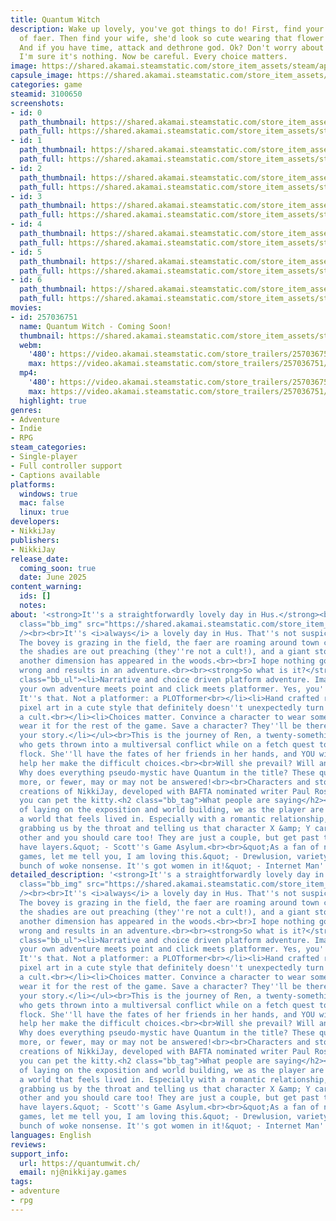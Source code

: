 ```yaml
---
title: Quantum Witch
description: Wake up lovely, you've got things to do! First, find your lost flock
  of faer. Then find your wife, she'd look so cute wearing that flower you found.
  And if you have time, attack and dethrone god. Ok? Don't worry about that portal.
  I'm sure it's nothing. Now be careful. Every choice matters.
image: https://shared.akamai.steamstatic.com/store_item_assets/steam/apps/3100650/header.jpg?t=1729869745
capsule_image: https://shared.akamai.steamstatic.com/store_item_assets/steam/apps/3100650/capsule_231x87.jpg?t=1729869745
categories: game
steamid: 3100650
screenshots:
- id: 0
  path_thumbnail: https://shared.akamai.steamstatic.com/store_item_assets/steam/apps/3100650/ss_5682c409e624533120e8923448290719eb5594b4.600x338.jpg?t=1729869745
  path_full: https://shared.akamai.steamstatic.com/store_item_assets/steam/apps/3100650/ss_5682c409e624533120e8923448290719eb5594b4.1920x1080.jpg?t=1729869745
- id: 1
  path_thumbnail: https://shared.akamai.steamstatic.com/store_item_assets/steam/apps/3100650/ss_19cab9bbef8d01bdb44e63cd07cf5e26c850b9a0.600x338.jpg?t=1729869745
  path_full: https://shared.akamai.steamstatic.com/store_item_assets/steam/apps/3100650/ss_19cab9bbef8d01bdb44e63cd07cf5e26c850b9a0.1920x1080.jpg?t=1729869745
- id: 2
  path_thumbnail: https://shared.akamai.steamstatic.com/store_item_assets/steam/apps/3100650/ss_c60acc0663b44e88ff93502c7470df8dd057ee28.600x338.jpg?t=1729869745
  path_full: https://shared.akamai.steamstatic.com/store_item_assets/steam/apps/3100650/ss_c60acc0663b44e88ff93502c7470df8dd057ee28.1920x1080.jpg?t=1729869745
- id: 3
  path_thumbnail: https://shared.akamai.steamstatic.com/store_item_assets/steam/apps/3100650/ss_f1fc3f0e0e1a42869bea555dbfe3f0e19a69d6cf.600x338.jpg?t=1729869745
  path_full: https://shared.akamai.steamstatic.com/store_item_assets/steam/apps/3100650/ss_f1fc3f0e0e1a42869bea555dbfe3f0e19a69d6cf.1920x1080.jpg?t=1729869745
- id: 4
  path_thumbnail: https://shared.akamai.steamstatic.com/store_item_assets/steam/apps/3100650/ss_2e2a4a2a3485d7902f7fd6b37f0e63b67c17e24e.600x338.jpg?t=1729869745
  path_full: https://shared.akamai.steamstatic.com/store_item_assets/steam/apps/3100650/ss_2e2a4a2a3485d7902f7fd6b37f0e63b67c17e24e.1920x1080.jpg?t=1729869745
- id: 5
  path_thumbnail: https://shared.akamai.steamstatic.com/store_item_assets/steam/apps/3100650/ss_942365cebd317d21fefc2fedad9c162e5a995a3b.600x338.jpg?t=1729869745
  path_full: https://shared.akamai.steamstatic.com/store_item_assets/steam/apps/3100650/ss_942365cebd317d21fefc2fedad9c162e5a995a3b.1920x1080.jpg?t=1729869745
- id: 6
  path_thumbnail: https://shared.akamai.steamstatic.com/store_item_assets/steam/apps/3100650/ss_4a8521fe0d45af27e1b9f17a9c4c8a354f20a669.600x338.jpg?t=1729869745
  path_full: https://shared.akamai.steamstatic.com/store_item_assets/steam/apps/3100650/ss_4a8521fe0d45af27e1b9f17a9c4c8a354f20a669.1920x1080.jpg?t=1729869745
movies:
- id: 257036751
  name: Quantum Witch - Coming Soon!
  thumbnail: https://shared.akamai.steamstatic.com/store_item_assets/steam/apps/257036751/movie.293x165.jpg?t=1722821245
  webm:
    '480': https://video.akamai.steamstatic.com/store_trailers/257036751/movie480_vp9.webm?t=1722821245
    max: https://video.akamai.steamstatic.com/store_trailers/257036751/movie_max_vp9.webm?t=1722821245
  mp4:
    '480': https://video.akamai.steamstatic.com/store_trailers/257036751/movie480.mp4?t=1722821245
    max: https://video.akamai.steamstatic.com/store_trailers/257036751/movie_max.mp4?t=1722821245
  highlight: true
genres:
- Adventure
- Indie
- RPG
steam_categories:
- Single-player
- Full controller support
- Captions available
platforms:
  windows: true
  mac: false
  linux: true
developers:
- NikkiJay
publishers:
- NikkiJay
release_date:
  coming_soon: true
  date: June 2025
content_warning:
  ids: []
  notes:
about: '<strong>It''s a straightforwardly lovely day in Hus.</strong><br><br><img
  class="bb_img" src="https://shared.akamai.steamstatic.com/store_item_assets/steam/apps/3100650/extras/bovey.gif?t=1729869745"
  /><br><br>It''s <i>always</i> a lovely day in Hus. That''s not suspicious at all!
  The bovey is grazing in the field, the faer are roaming around town causing chaos,
  the shadies are out preaching (they''re not a cult!), and a giant stone portal to
  another dimension has appeared in the woods.<br><br>I hope nothing goes hideously
  wrong and results in an adventure.<br><br><strong>So what is it?</strong><br><br><ul
  class="bb_ul"><li>Narrative and choice driven platform adventure. Imagine choose
  your own adventure meets point and click meets platformer. Yes, you''ve got it!
  It''s that. Not a platformer: a PLOTformer<br></li><li>Hand crafted retro resolution
  pixel art in a cute style that definitely doesn''t unexpectedly turn creepy.<br></li><li>Not
  a cult.<br></li><li>Choices matter. Convince a character to wear something? They''ll
  wear it for the rest of the game. Save a character? They''ll be there as part of
  your story.</li></ul><br>This is the journey of Ren, a twenty-something shepardess
  who gets thrown into a multiversal conflict while on a fetch quest to find her lost
  flock. She''ll have the fates of her friends in her hands, and YOU will have to
  help her make the difficult choices.<br><br>Will she prevail? Will anyone survive?
  Why does everything pseudo-mystic have Quantum in the title? These questions and
  more, or fewer, may or may not be answered!<br><br>Characters and story original
  creations of NikkiJay, developed with BAFTA nominated writer Paul Rose.<br><br>Also
  you can pet the kitty.<h2 class="bb_tag">What people are saying</h2><br>&quot;Instead
  of laying on the exposition and world building, we as the player are dropped into
  a world that feels lived in. Especially with a romantic relationship, instead of
  grabbing us by the throat and telling us that character X &amp; Y care for each
  other and you should care too! They are just a couple, but get past that and they
  have layers.&quot; - Scott''s Game Asylum.<br><br>&quot;As a fan of narrative driven
  games, let me tell you, I am loving this.&quot; - Drewlusion, variety streamer.<br><br>&quot;A
  bunch of woke nonsense. It''s got women in it!&quot; - Internet Man'
detailed_description: '<strong>It''s a straightforwardly lovely day in Hus.</strong><br><br><img
  class="bb_img" src="https://shared.akamai.steamstatic.com/store_item_assets/steam/apps/3100650/extras/bovey.gif?t=1729869745"
  /><br><br>It''s <i>always</i> a lovely day in Hus. That''s not suspicious at all!
  The bovey is grazing in the field, the faer are roaming around town causing chaos,
  the shadies are out preaching (they''re not a cult!), and a giant stone portal to
  another dimension has appeared in the woods.<br><br>I hope nothing goes hideously
  wrong and results in an adventure.<br><br><strong>So what is it?</strong><br><br><ul
  class="bb_ul"><li>Narrative and choice driven platform adventure. Imagine choose
  your own adventure meets point and click meets platformer. Yes, you''ve got it!
  It''s that. Not a platformer: a PLOTformer<br></li><li>Hand crafted retro resolution
  pixel art in a cute style that definitely doesn''t unexpectedly turn creepy.<br></li><li>Not
  a cult.<br></li><li>Choices matter. Convince a character to wear something? They''ll
  wear it for the rest of the game. Save a character? They''ll be there as part of
  your story.</li></ul><br>This is the journey of Ren, a twenty-something shepardess
  who gets thrown into a multiversal conflict while on a fetch quest to find her lost
  flock. She''ll have the fates of her friends in her hands, and YOU will have to
  help her make the difficult choices.<br><br>Will she prevail? Will anyone survive?
  Why does everything pseudo-mystic have Quantum in the title? These questions and
  more, or fewer, may or may not be answered!<br><br>Characters and story original
  creations of NikkiJay, developed with BAFTA nominated writer Paul Rose.<br><br>Also
  you can pet the kitty.<h2 class="bb_tag">What people are saying</h2><br>&quot;Instead
  of laying on the exposition and world building, we as the player are dropped into
  a world that feels lived in. Especially with a romantic relationship, instead of
  grabbing us by the throat and telling us that character X &amp; Y care for each
  other and you should care too! They are just a couple, but get past that and they
  have layers.&quot; - Scott''s Game Asylum.<br><br>&quot;As a fan of narrative driven
  games, let me tell you, I am loving this.&quot; - Drewlusion, variety streamer.<br><br>&quot;A
  bunch of woke nonsense. It''s got women in it!&quot; - Internet Man'
languages: English
reviews:
support_info:
  url: https://quantumwit.ch/
  email: nj@nikkijay.games
tags:
- adventure
- rpg
---
```


